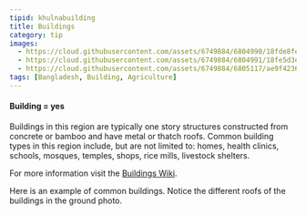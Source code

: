 ```yaml
---
tipid: khulnabuilding
title: Buildings
category: tip
images:
  - https://cloud.githubusercontent.com/assets/6749884/6804990/18fde8fe-d217-11e4-842b-80bf42af562e.png
  - https://cloud.githubusercontent.com/assets/6749884/6804991/18fe5d3e-d217-11e4-9758-e0f0610c5695.png
  - https://cloud.githubusercontent.com/assets/6749884/6805117/ae9f4236-d217-11e4-8ab7-703c367631fd.jpg
tags: [Bangladesh, Building, Agriculture]
---
```


#### Building = yes

Buildings in this region are typically one story structures constructed from concrete or bamboo and have metal or thatch roofs. Common building types in this region include, but are not limited to: homes, health clinics, schools, mosques, temples, shops, rice mills, livestock shelters.

For more information visit the <a href="http://wiki.openstreetmap.org/wiki/Buildings" target="_blank">Buildings Wiki</a>.

Here is an example of common buildings. Notice the different roofs of the buildings in the ground photo.
